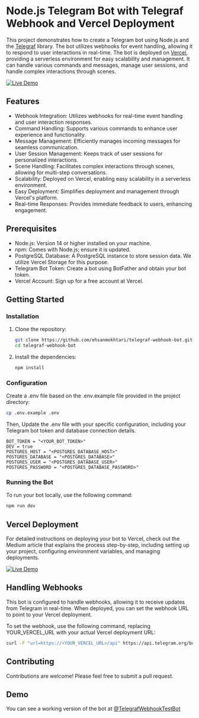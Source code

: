 # Node.js Telegram Bot with Telegraf Webhook and Vercel Deployment

This project demonstrates how to create a Telegram bot using Node.js and the [Telegraf](https://github.com/telegraf/telegraf) library. The bot utilizes webhooks for event handling, allowing it to respond to user interactions in real-time. The bot is deployed on [Vercel](https://vercel.com), providing a serverless environment for easy scalability and management. It can handle various commands and messages, manage user sessions, and handle complex interactions through scenes.

[![Live Demo](https://img.shields.io/badge/Medium-12100E?style=for-the-badge&logo=medium&logoColor=white)](https://medium.com/)

## Features

- Webhook Integration: Utilizes webhooks for real-time event handling and user interaction responses.
- Command Handling: Supports various commands to enhance user experience and functionality.
- Message Management: Efficiently manages incoming messages for seamless communication.
- User Session Management: Keeps track of user sessions for personalized interactions.
- Scene Handling: Facilitates complex interactions through scenes, allowing for multi-step conversations.
- Scalability: Deployed on Vercel, enabling easy scalability in a serverless environment.
- Easy Deployment: Simplifies deployment and management through Vercel's platform.
- Real-time Responses: Provides immediate feedback to users, enhancing engagement.

## Prerequisites

- Node.js: Version 14 or higher installed on your machine.
- npm: Comes with Node.js; ensure it is updated.
- PostgreSQL Database: A PostgreSQL instance to store session data. We utilize Vercel Storage for this purpose.
- Telegram Bot Token: Create a bot using BotFather and obtain your bot token.
- Vercel Account: Sign up for a free account at Vercel.

## Getting Started

### Installation

1. Clone the repository:

   ```bash
   git clone https://github.com/ehsanmokhtari/telegraf-webhook-bot.git
   cd telegraf-webhook-bot

2. Install the dependencies:

   ```bash
   npm install
   ```
   
### Configuration

Create a .env file based on the .env.example file provided in the project directory:

   ```bash
   cp .env.example .env
   ```
Then, Update the .env file with your specific configuration, including your Telegram bot token and database connection details.

   ```plaintext
   BOT_TOKEN = "<YOUR_BOT_TOKEN>"
   DEV = true
   POSTGRES_HOST = "<POSTGRES_DATABASE_HOST>"
   POSTGRES_DATABASE = "<POSTGRES_DATABASE>"
   POSTGRES_USER = "<POSTGRES_DATABASE_USER>"
   POSTGRES_PASSWORD = "<POSTGRES_DATABASE_PASSWORD>"
   ```

### Running the Bot 

To run your bot locally, use the following command:

   ```bash
   npm run dev
   ```
## Vercel Deployment

For detailed instructions on deploying your bot to Vercel, check out the Medium article that explains the process step-by-step, including setting up your project, configuring environment variables, and managing deployments.

[![Live Demo](https://img.shields.io/badge/Medium-12100E?style=for-the-badge&logo=medium&logoColor=white)](https://medium.com/)

## Handling Webhooks

This bot is configured to handle webhooks, allowing it to receive updates from Telegram in real-time. When deployed, you can set the webhook URL to point to your Vercel deployment.

To set the webhook, use the following command, replacing YOUR_VERCEL_URL with your actual Vercel deployment URL:

   ```bash
   curl -F "url=https://<YOUR_VERCEL_URL>/api" https://api.telegram.org/bot<TOKEN>/setWebhook
   ```

## Contributing

Contributions are welcome! Please feel free to submit a pull request.

## Demo

You can see a working version of the bot at [@TelegrafWebhookTestBot](https://t.me/TelegrafWebhookTestBot)